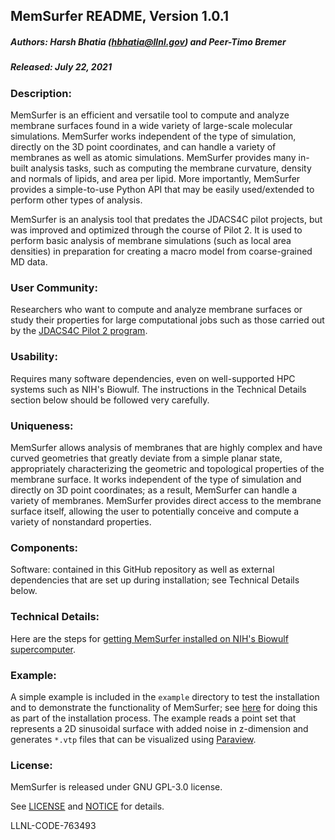 ## MemSurfer README, Version 1.0.1

##### Authors: Harsh Bhatia (hbhatia@llnl.gov) and Peer-Timo Bremer

##### Released: July 22, 2021

### Description:

MemSurfer is an efficient and versatile tool to compute and analyze membrane surfaces found in a wide variety of large-scale molecular simulations. MemSurfer works independent of the type of simulation, directly on the 3D point coordinates, and can handle a variety of membranes as well as atomic simulations. MemSurfer provides many in-built analysis tasks, such as computing the membrane curvature, density and normals of lipids, and area per lipid. More importantly, MemSurfer provides a simple-to-use Python API that may be easily used/extended to perform other types of analysis.

MemSurfer is an analysis tool that predates the JDACS4C pilot projects, but was improved and optimized through the course of Pilot 2. It is used to perform basic analysis of membrane simulations (such as local area densities) in preparation for creating a macro model from coarse-grained MD data.

### User Community:

Researchers who want to compute and analyze membrane surfaces or study their properties for large computational jobs such as those carried out by the [JDACS4C Pilot 2 program](https://datascience.cancer.gov/collaborations/joint-design-advanced-computing/molecular-pilot).

### Usability:

Requires many software dependencies, even on well-supported HPC systems such as NIH's Biowulf. The instructions in the Technical Details section below should be followed very carefully.

### Uniqueness:

MemSurfer allows analysis of membranes that are highly complex and have curved geometries that greatly deviate from a simple planar state, appropriately characterizing the geometric and topological properties of the membrane surface. It works independent of the type of simulation and directly on 3D point coordinates; as a result, MemSurfer can handle a variety of membranes. MemSurfer provides direct access to the membrane surface itself, allowing the user to potentially conceive and compute a variety of nonstandard properties.

### Components:

Software: contained in this GitHub repository as well as external dependencies that are set up during installation; see Technical Details below.

### Technical Details:

Here are the steps for [getting MemSurfer installed on NIH's Biowulf supercomputer](README-installation.md).

### Example:

A simple example is included in the `example` directory to test the installation and to demonstrate the functionality of MemSurfer; see [here](README-installation.md#testing-the-installation) for doing this as part of the installation process. The example reads a point set that represents a 2D sinusoidal surface with added noise in z-dimension and generates `*.vtp` files that can be visualized using [Paraview](https://www.paraview.org).

### License:

MemSurfer is released under GNU GPL-3.0 license.

See [LICENSE](./LICENSE) and [NOTICE](./NOTICE) for details.

LLNL-CODE-763493

